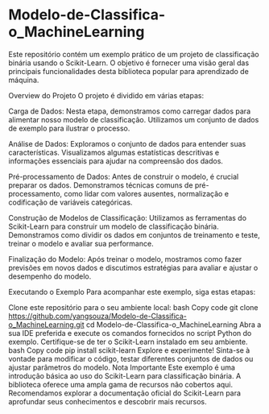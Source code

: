 # Modelo-de-Classifica-o_MachineLearning

Este repositório contém um exemplo prático de um projeto de classificação binária usando o Scikit-Learn. O objetivo é fornecer uma visão geral das principais funcionalidades desta biblioteca popular para aprendizado de máquina.

Overview do Projeto
O projeto é dividido em várias etapas:

Carga de Dados: Nesta etapa, demonstramos como carregar dados para alimentar nosso modelo de classificação. Utilizamos um conjunto de dados de exemplo para ilustrar o processo.

Análise de Dados: Exploramos o conjunto de dados para entender suas características. Visualizamos algumas estatísticas descritivas e informações essenciais para ajudar na compreensão dos dados.

Pré-processamento de Dados: Antes de construir o modelo, é crucial preparar os dados. Demonstramos técnicas comuns de pré-processamento, como lidar com valores ausentes, normalização e codificação de variáveis categóricas.

Construção de Modelos de Classificação: Utilizamos as ferramentas do Scikit-Learn para construir um modelo de classificação binária. Demonstramos como dividir os dados em conjuntos de treinamento e teste, treinar o modelo e avaliar sua performance.

Finalização do Modelo: Após treinar o modelo, mostramos como fazer previsões em novos dados e discutimos estratégias para avaliar e ajustar o desempenho do modelo.

Executando o Exemplo
Para acompanhar este exemplo, siga estas etapas:

Clone este repositório para o seu ambiente local:
bash
Copy code
git clone https://github.com/yangsouza/Modelo-de-Classifica-o_MachineLearning.git
cd Modelo-de-Classifica-o_MachineLearning
Abra a sua IDE preferida e execute os comandos fornecidos no script Python do exemplo. Certifique-se de ter o Scikit-Learn instalado em seu ambiente.
bash
Copy code
pip install scikit-learn
Explore e experimente! Sinta-se à vontade para modificar o código, testar diferentes conjuntos de dados ou ajustar parâmetros do modelo.
Nota Importante
Este exemplo é uma introdução básica ao uso do Scikit-Learn para classificação binária. A biblioteca oferece uma ampla gama de recursos não cobertos aqui. Recomendamos explorar a documentação oficial do Scikit-Learn para aprofundar seus conhecimentos e descobrir mais recursos.
